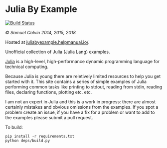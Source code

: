 Julia By Example
================

[![Build Status](https://travis-ci.org/samuelcolvin/JuliaByExample.svg?branch=master)](https://travis-ci.org/samuelcolvin/JuliaByExample)

*&copy; Samuel Colvin 2014, 2015, 2018*

Hosted at [juliabyexample.helpmanual.io/](https://juliabyexample.helpmanual.io/).

Unofficial collection of Julia (Julia Lang) examples.

[Julia](https://www.julialang.org) is a high-level, high-performance dynamic programming language for technical computing.

Because Julia is young there are reletively limited resources to help you get started with it. This site contains a
series of simple examples of Julia performing common tasks like printing to stdout, reading from stdin, reading files,
declaring functions, plotting etc. etc.

I am not an expert in Julia and this is a work in progress: there are almost certainly mistakes and obvious omissions
from the examples. If you spot a problem create an issue, if you have a fix for a problem or want to add to the
examples please submit a pull request.

To build:

    pip install -r requirements.txt
    python deps/build.py
